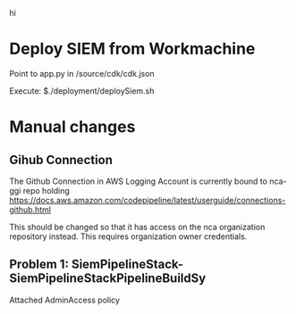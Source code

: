 hi



# Deploy SIEM from Workmachine

Point to app.py in /source/cdk/cdk.json

Execute:
$./deployment/deploySiem.sh

# Manual changes

## Gihub Connection
The Github Connection in AWS Logging Account is currently bound to nca-ggi repo holding
https://docs.aws.amazon.com/codepipeline/latest/userguide/connections-github.html

This should be changed so that it has access on the nca organization repository instead. This requires organization owner credentials.


## Problem 1:  SiemPipelineStack-SiemPipelineStackPipelineBuildSy
Attached AdminAccess policy 
